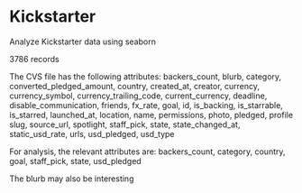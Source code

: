 # Kickstarter
Analyze Kickstarter data using seaborn

3786 records

The CVS file has the following attributes:
backers_count, blurb,	category, converted_pledged_amount, country, created_at, creator, currency, currency_symbol, currency_trailing_code, current_currency, deadline, disable_communication, friends, fx_rate, goal, id, is_backing, is_starrable, is_starred, launched_at, location, name, permissions, photo, pledged, profile	slug, source_url, spotlight, staff_pick, state, state_changed_at, static_usd_rate, urls, usd_pledged, usd_type

For analysis, the relevant attributes are: 
backers_count, category, country, goal, staff_pick, state, usd_pledged

The blurb may also be interesting
